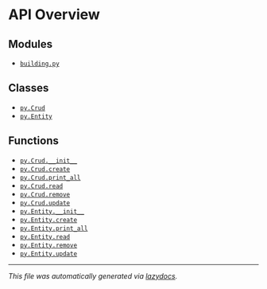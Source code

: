 <!-- markdownlint-disable -->

# API Overview

## Modules

- [`building.py`](./building.py.md#module-buildingpy)

## Classes

- [`py.Crud`](./building.py.md#class-crud)
- [`py.Entity`](./building.py.md#class-entity)

## Functions

- [`py.Crud.__init__`](./building.py.md#function-__init__)
- [`py.Crud.create`](./building.py.md#function-create)
- [`py.Crud.print_all`](./building.py.md#function-print_all)
- [`py.Crud.read`](./building.py.md#function-read)
- [`py.Crud.remove`](./building.py.md#function-remove)
- [`py.Crud.update`](./building.py.md#function-update)
- [`py.Entity.__init__`](./building.py.md#function-__init__)
- [`py.Entity.create`](./building.py.md#function-create)
- [`py.Entity.print_all`](./building.py.md#function-print_all)
- [`py.Entity.read`](./building.py.md#function-read)
- [`py.Entity.remove`](./building.py.md#function-remove)
- [`py.Entity.update`](./building.py.md#function-update)


---

_This file was automatically generated via [lazydocs](https://github.com/ml-tooling/lazydocs)._
